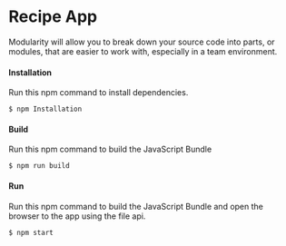 Recipe App
==========
Modularity will allow you to break down your source code into parts, or modules, 
that are easier to work with, especially in a team environment.  


#### Installation
Run this npm command to install dependencies.
```
$ npm Installation
```

#### Build
Run this npm command to build the JavaScript Bundle
```
$ npm run build
```

#### Run
Run this npm command to build the JavaScript Bundle and open the browser to the app using the file api.
```
$ npm start
```